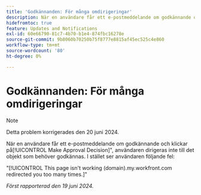 ```yaml
---
title: 'Godkännanden: För många omdirigeringar'
description: När en användare får ett e-postmeddelande om godkännande och klickar på knappen för att fatta beslut om godkännande dirigeras användaren inte till objektet som behöver godkännas. Användaren ser i stället ett fel.
hidefromtoc: true
feature: Updates and Notifications
exl-id: 60e66790-81c7-4b70-b1e4-874fbc16278e
source-git-commit: 9b8060b70250b75f8777e8815af45ec525c4e860
workflow-type: tm+mt
source-wordcount: '80'
ht-degree: 0%

---
```


# Godkännanden: För många omdirigeringar

>[!NOTE]
>
>Detta problem korrigerades den 20 juni 2024.

När en användare får ett e-postmeddelande om godkännande och klickar på[!UICONTROL Make Approval Decision]&quot;, användaren dirigeras inte till det objekt som behöver godkännas. I stället ser användaren följande fel:

&quot;[!UICONTROL This page isn't working (domain).my.workfront.com redirected you too many times.]&quot;

_Först rapporterad den 19 juni 2024._
